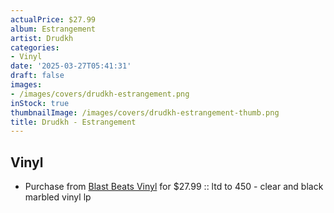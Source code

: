 ```yaml
---
actualPrice: $27.99
album: Estrangement
artist: Drudkh
categories:
- Vinyl
date: '2025-03-27T05:41:31'
draft: false
images:
- /images/covers/drudkh-estrangement.png
inStock: true
thumbnailImage: /images/covers/drudkh-estrangement-thumb.png
title: Drudkh - Estrangement
---
```


## Vinyl
* Purchase from [Blast Beats Vinyl](https://blastbeatsvinyl.com/products/drudkh-estrangement-ltd-to-450-clear-and-black-marbled-vinyl-lp-1) for $27.99 :: ltd to 450 - clear and black marbled vinyl lp
